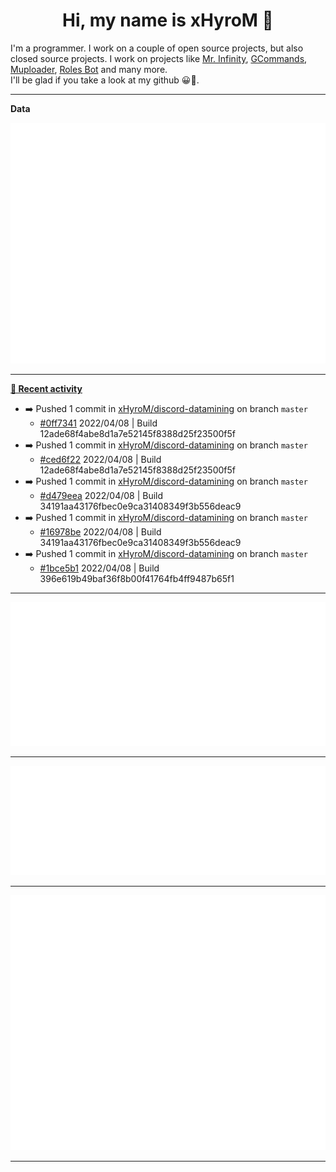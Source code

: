 <p align="center">
    <!-- <img src="https://avatars.githubusercontent.com/u/56601352" width="192" alt="hyro's pfp" /> -->
    <h1 align="center">Hi, my name is xHyroM 👋</h1>
</p>

I'm a programmer. I work on a couple of open source projects, but also closed source projects. I work on projects like [Mr. Infinity](https://discord.com/oauth2/authorize?client_id=720321585625694239&scope=bot%20applications.commands&permissions=8&redirect_uri=https://blobs.gq/imanager&prompt=consent&response_type=code), [GCommands](https://github.com/Garlic-Team/GCommands), [Muploader](https://github.com/xHyroM/Muploder), [Roles Bot](https://github.com/xHyroM/roles-bot) and many more.  
I'll be glad if you take a look at my github 😀👀.

___
**Data**

<img src="https://github.com/xHyroM/xHyroM/blob/master/.cache/base.svg">

___

**[📰 Recent activity](https://github.com/xHyroM)**
* ➡️ Pushed 1 commit in [xHyroM/discord-datamining](https://github.com/xHyroM/discord-datamining) on branch `master`
  * [#0ff7341](https://github.com/xHyroM/discord-datamining/commit/0ff7341) 2022/04/08 | Build 12ade68f4abe8d1a7e52145f8388d25f23500f5f
* ➡️ Pushed 1 commit in [xHyroM/discord-datamining](https://github.com/xHyroM/discord-datamining) on branch `master`
  * [#ced6f22](https://github.com/xHyroM/discord-datamining/commit/ced6f22) 2022/04/08 | Build 12ade68f4abe8d1a7e52145f8388d25f23500f5f
* ➡️ Pushed 1 commit in [xHyroM/discord-datamining](https://github.com/xHyroM/discord-datamining) on branch `master`
  * [#d479eea](https://github.com/xHyroM/discord-datamining/commit/d479eea) 2022/04/08 | Build 34191aa43176fbec0e9ca31408349f3b556deac9
* ➡️ Pushed 1 commit in [xHyroM/discord-datamining](https://github.com/xHyroM/discord-datamining) on branch `master`
  * [#16978be](https://github.com/xHyroM/discord-datamining/commit/16978be) 2022/04/08 | Build 34191aa43176fbec0e9ca31408349f3b556deac9
* ➡️ Pushed 1 commit in [xHyroM/discord-datamining](https://github.com/xHyroM/discord-datamining) on branch `master`
  * [#1bce5b1](https://github.com/xHyroM/discord-datamining/commit/1bce5b1) 2022/04/08 | Build 396e619b49baf36f8b00f41764fb4ff9487b65f1


___

<img src="https://github.com/xHyroM/xHyroM/blob/master/.cache/isocalendar.svg">

___

<img src="https://github.com/xHyroM/xHyroM/blob/master/.cache/languages.svg">

___

<img src="https://github.com/xHyroM/xHyroM/blob/master/.cache/achievements.svg">

___
